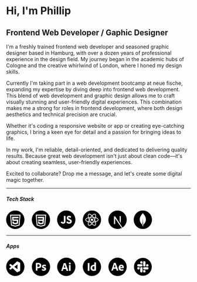 # Hi, I'm Phillip
## Frontend Web Developer / Gaphic Designer

I'm a freshly trained frontend web developer and seasoned graphic designer based in Hamburg, with over a dozen years of professional experience in the design field. My journey began in the academic hubs of Cologne and the creative whirlwind of London, where I honed my design skills.

Currently I'm taking part in a web development bootcamp at neue fische, expanding my expertise by diving deep into frontend web development. This blend of web development and graphic design allows me to craft visually stunning and user-friendly digital experiences. This combination makes me a strong for roles in frontend development, where both design aesthetics and technical precision are crucial. 

Whether it's coding a responsive website or app or creating eye-catching graphics, I bring a keen eye for detail and a passion for bringing ideas to life.

In my work, I'm reliable, detail-oriented, and dedicated to delivering quality results. Because great web development isn't just about clean code—it's about creating seamless, user-friendly experiences.

Excited to collaborate? Drop me a message, and let's create some digital magic together.

---

##### Tech Stack
<p>
<img src="/pics/ICON-HTML.png" width="50px" height="50px"> &nbsp; &nbsp;
<img src="/pics/ICON-CSS.png" width="50px" height="50px"> &nbsp; &nbsp;
<img src="/pics/ICON-JS.png" width="50px" height="50px"> &nbsp; &nbsp;
<img src="/pics/ICON-React.png" width="50px" height="50px"> &nbsp; &nbsp;
<img src="/pics/ICON-Next.png" width="50px" height="50px"> &nbsp; &nbsp;
<img src="/pics/ICON-MongoDB.png" width="50px" height="50px"">
</p> 

---

##### Apps
<p>
<img src="/pics/ICON-VS.png" width="50px" height="50px"> &nbsp; &nbsp;
<img src="/pics/ICON-Ps.png" width="50px" height="50px"> &nbsp; &nbsp;
<img src="/pics/ICON-Ai.png" width="50px" height="50px"> &nbsp; &nbsp;
<img src="/pics/ICON-Id.png" width="50px" height="50px"> &nbsp; &nbsp;
<img src="/pics/ICON-Ae.png" width="50px" height="50px"> &nbsp; &nbsp;
<img src="/pics/ICON-Slack.png" width="50px" height="50px"">
</p> 


